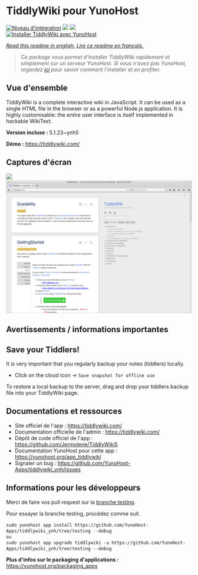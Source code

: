 # TiddlyWiki pour YunoHost

[![Niveau d'intégration](https://dash.yunohost.org/integration/tiddlywiki.svg)](https://dash.yunohost.org/appci/app/tiddlywiki) ![](https://ci-apps.yunohost.org/ci/badges/tiddlywiki.status.svg) ![](https://ci-apps.yunohost.org/ci/badges/tiddlywiki.maintain.svg)  
[![Installer TiddlyWiki avec YunoHost](https://install-app.yunohost.org/install-with-yunohost.svg)](https://install-app.yunohost.org/?app=tiddlywiki)

*[Read this readme in english.](./README.md)*
*[Lire ce readme en français.](./README_fr.md)*

> *Ce package vous permet d'installer TiddlyWiki rapidement et simplement sur un serveur YunoHost.
Si vous n'avez pas YunoHost, regardez [ici](https://yunohost.org/#/install) pour savoir comment l'installer et en profiter.*

## Vue d'ensemble

TiddlyWiki is a complete interactive wiki in JavaScript. It can be used as a single HTML file in the browser or as a powerful Node.js application. It is highly customisable: the entire user interface is itself implemented in hackable WikiText.

**Version incluse :** 5.1.23~ynh5

**Démo :** https://tiddlywiki.com/

## Captures d'écran

![](./doc/screenshots/.DS_Store)
![](./doc/screenshots/screenshot.png)

## Avertissements / informations importantes

## Save your Tiddlers!

It is very important that you regularly backup your notes (tiddlers) locally.

- Click on the cloud icon -> `Save snapshot for offline use`

To restore a local backup to the server, drag and drop your tiddlers backup file into your TiddlyWiki page.


## Documentations et ressources

* Site officiel de l'app : https://tiddlywiki.com/
* Documentation officielle de l'admin : https://tiddlywiki.com/
* Dépôt de code officiel de l'app : https://github.com/Jermolene/TiddlyWiki5
* Documentation YunoHost pour cette app : https://yunohost.org/app_tiddlywiki
* Signaler un bug : https://github.com/YunoHost-Apps/tiddlywiki_ynh/issues

## Informations pour les développeurs

Merci de faire vos pull request sur la [branche testing](https://github.com/YunoHost-Apps/tiddlywiki_ynh/tree/testing).

Pour essayer la branche testing, procédez comme suit.
```
sudo yunohost app install https://github.com/YunoHost-Apps/tiddlywiki_ynh/tree/testing --debug
ou
sudo yunohost app upgrade tiddlywiki -u https://github.com/YunoHost-Apps/tiddlywiki_ynh/tree/testing --debug
```

**Plus d'infos sur le packaging d'applications :** https://yunohost.org/packaging_apps